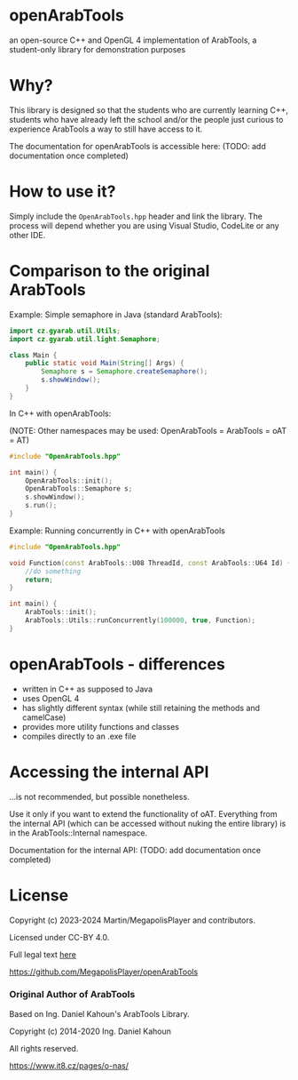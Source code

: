 # openArabTools
an open-source C++ and OpenGL 4 implementation of ArabTools, a student-only library for demonstration purposes

# Why?
This library is designed so that the students who are currently learning C++,
students who have already left the school and/or the people just curious to experience
ArabTools a way to still have access to it.

The documentation for openArabTools is accessible here: (TODO: add documentation once completed)

# How to use it?

Simply include the `OpenArabTools.hpp` header and link the library.
The process will depend whether you are using Visual Studio, CodeLite or any other IDE.

# Comparison to the original ArabTools

Example: Simple semaphore in Java (standard ArabTools):
```java
import cz.gyarab.util.Utils;
import cz.gyarab.util.light.Semaphore;

class Main {
	public static void Main(String[] Args) {
		Semaphore s = Semaphore.createSemaphore();
    	s.showWindow();
	}
}
```
In C++ with openArabTools:

(NOTE: Other namespaces may be used: OpenArabTools = ArabTools = oAT = AT)

```cpp
#include "OpenArabTools.hpp"

int main() {
	OpenArabTools::init();
	OpenArabTools::Semaphore s;
	s.showWindow();
	s.run();
}
```

Example: Running concurrently in C++ with openArabTools
```cpp
#include "OpenArabTools.hpp"

void Function(const ArabTools::U08 ThreadId, const ArabTools::U64 Id) {
	//do something
	return;
}

int main() {
	ArabTools::init();
	ArabTools::Utils::runConcurrently(100000, true, Function);
}
```

# openArabTools - differences
- written in C++ as supposed to Java
- uses OpenGL 4
- has slightly different syntax (while still retaining the methods and camelCase)
- provides more utility functions and classes
- compiles directly to an .exe file

# Accessing the internal API
...is not recommended, but possible nonetheless.

Use it only if you want to extend the functionality of oAT.
Everything from the internal API (which can be accessed without nuking the entire library) is in the ArabTools::Internal namespace.

Documentation for the internal API: (TODO: add documentation once completed)

# License
Copyright (c) 2023-2024 Martin/MegapolisPlayer and contributors.

Licensed under CC-BY 4.0.

Full legal text [here](https://creativecommons.org/licenses/by/4.0/)

https://github.com/MegapolisPlayer/openArabTools

### Original Author of ArabTools

Based on Ing. Daniel Kahoun's ArabTools Library.

Copyright (c) 2014-2020 Ing. Daniel Kahoun

All rights reserved.

https://www.it8.cz/pages/o-nas/